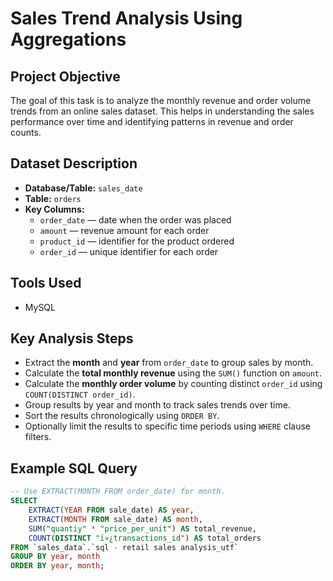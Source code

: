 # Sales Trend Analysis Using Aggregations

## Project Objective
The goal of this task is to analyze the monthly revenue and order volume trends from an online sales dataset. This helps in understanding the sales performance over time and identifying patterns in revenue and order counts.

## Dataset Description
- **Database/Table:** `sales_date`
- **Table:** `orders`
- **Key Columns:**
  - `order_date` — date when the order was placed
  - `amount` — revenue amount for each order
  - `product_id` — identifier for the product ordered
  - `order_id` — unique identifier for each order

## Tools Used
- MySQL

## Key Analysis Steps
- Extract the **month** and **year** from `order_date` to group sales by month.
- Calculate the **total monthly revenue** using the `SUM()` function on `amount`.
- Calculate the **monthly order volume** by counting distinct `order_id` using `COUNT(DISTINCT order_id)`.
- Group results by year and month to track sales trends over time.
- Sort the results chronologically using `ORDER BY`.
- Optionally limit the results to specific time periods using `WHERE` clause filters.

## Example SQL Query

```sql
-- Use EXTRACT(MONTH FROM order_date) for month.
SELECT 
    EXTRACT(YEAR FROM sale_date) AS year,
    EXTRACT(MONTH FROM sale_date) AS month,
    SUM("quantiy" * "price_per_unit") AS total_revenue,
    COUNT(DISTINCT "ï»¿transactions_id") AS total_orders
FROM `sales_data`.`sql - retail sales analysis_utf`
GROUP BY year, month
ORDER BY year, month;

